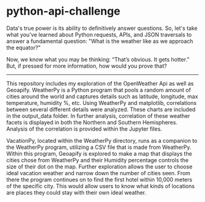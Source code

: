 # python-api-challenge

Data's true power is its ability to definitively answer questions. So, let's take what you've learned about Python requests, APIs, and JSON traversals to answer a fundamental question: "What is the weather like as we approach the equator?"

Now, we know what you may be thinking: “That’s obvious. It gets hotter.” But, if pressed for more information, how would you prove that?

-------------------------------------------------------------------------------------------------------------------------------------------------------------------------------------------------------------------------------------------------------------------
This repository includes my exploration of the OpenWeather Api as well as Geoapify. WeatherPy is a Python program that pools a random amount of cities around the world and captures details such as latitude, longitude, max temperature, humidity %, etc. Using WeatherPy and matplotlib, correlations between several different details were analyzed. These charts are included in the output_data folder. In further analysis, correlation of these weather facets is displayed in both the Northern and Southern Hemispheres. Analysis of the correlation is provided within the Jupyter files. 

VacationPy, located within the WeatherPy directory, runs as a companion to the WeatherPy program, utilizing a CSV file that is made from WeatherPy. Within this program, Geoapify is explored to make a map that displays the cities chose from WeatherPy and their Humidity percentage controls the size of their dot on the map. Further exploration allows the user to choose ideal vacation weather and narrow down the number of cities seen. From there the program continues on to find the first hotel within 10,000 meters of the specific city. This would allow users to know what kinds of locations are places they could stay with their own ideal weather. 
